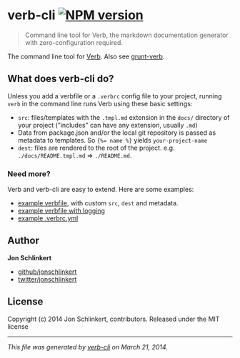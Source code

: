 # verb-cli [![NPM version](https://badge.fury.io/js/verb-cli.png)](http://badge.fury.io/js/verb-cli)

> Command line tool for Verb, the markdown documentation generator with zero-configuration required.

The command line tool for [Verb](https://github.com/assemble/verb). Also see [grunt-verb](https://github.com/jonschlinkert/grunt-verb).

## What does verb-cli do?

Unless you add a verbfile or a `.verbrc` config file to your project, running `verb` in the command line runs Verb using these basic settings:

* `src`: files/templates with the `.tmpl.md` extension in the `docs/` directory of your project ("includes" can have any extension, usually `.md`)
* Data from package.json and/or the local git repository is passed as metadata to templates. So `{%= name %}` yields `your-project-name`
* `dest`: files are rendered to the root of the project. e.g. `./docs/README.tmpl.md` => `./README.md`.

### Need more?

Verb and verb-cli are easy to extend. Here are some examples:

* [example verbfile](https://gist.github.com/jonschlinkert/9685280), with custom `src`, `dest` and metadata.
* [example verbfile with logging](https://gist.github.com/jonschlinkert/9685144)
* [example .verbrc.yml](https://gist.github.com/jonschlinkert/9686195)

## Author

**Jon Schlinkert**

+ [github/jonschlinkert](https://github.com/jonschlinkert)
+ [twitter/jonschlinkert](http://twitter.com/jonschlinkert)

## License
Copyright (c) 2014 Jon Schlinkert, contributors.
Released under the MIT license

***

_This file was generated by [verb-cli](https://github.com/assemble/verb-cli) on March 21, 2014._